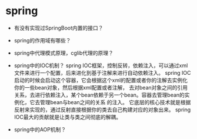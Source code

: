# spring
- 有没有实现过SpringBoot内置的接口？

- spring的作用域有哪些？

- spring中代理模式原理，cglib代理的原理？

- spring中的IOC机制？
  spring IOC框架，控制反转，依赖注入，可以通过xml文件来进行一个配置，后来进化到基于注解来进行自动依赖注入。
  spring IOC启动的时候会启动这个容器，它会根据这个xml的配置或者你的注解去实例化你的一些bean对象，然后根据xml配置或者注解，
  去对bean对象之间的引用关系，去进行依赖注入，某个bean依赖于另一个bean。容器去管理bean的实例化，它去管理bean与bean之间的关系
  的注入。
  它底层的核心技术就是根据反射来实现的，通过反射直接根据你的类去自己构建对应的对象出来。
  spring IOC最大的贡献就是让类与类之间彻底的解耦。

- spring中的AOP机制？



